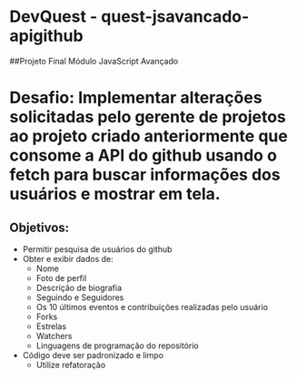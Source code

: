  # DevQuest - quest-jsavancado-apigithub

##Projeto Final Módulo JavaScript Avançado

# Desafio: Implementar alterações solicitadas pelo gerente de projetos ao projeto criado anteriormente que consome a API do github usando o fetch para buscar informações dos usuários e mostrar em tela.
## Objetivos:
* Permitir pesquisa de usuários do github
* Obter e exibir dados de:
    * Nome
    * Foto de perfil
    * Descrição de biografia
    * Seguindo e Seguidores
    * Os 10 últimos eventos e contribuições realizadas pelo usuário
    * Forks
    * Estrelas
    * Watchers 
    * Linguagens de programação do repositório
* Código deve ser padronizado e limpo
    * Utilize refatoração

